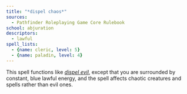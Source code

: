 ```yaml
---
title: "*dispel chaos*"
sources:
  - Pathfinder Roleplaying Game Core Rulebook
school: abjuration
descriptors:
  - lawful
spell_lists:
  - {name: cleric, level: 5}
  - {name: paladin, level: 4}
---
```


This spell functions like [*dispel evil*](/spells/dispel-evil/), except that you are surrounded by constant, blue lawful energy, and the spell affects chaotic creatures and spells rather than evil ones.

